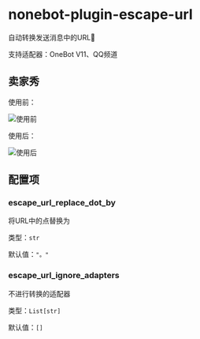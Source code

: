 nonebot-plugin-escape-url
========

自动转换发送消息中的URL🤔

支持适配器：OneBot V11、QQ频道

## 卖家秀

使用前：

![使用前](img/1.png)

使用后：

![使用后](img/2.png)

## 配置项

### escape_url_replace_dot_by

将URL中的点替换为

类型：`str`

默认值：`"。"`

### escape_url_ignore_adapters

不进行转换的适配器

类型：`List[str]`

默认值：`[]`